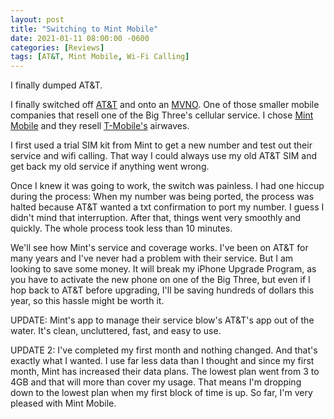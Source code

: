 ```yaml
---
layout: post
title: "Switching to Mint Mobile"
date: 2021-01-11 08:00:00 -0600
categories: [Reviews]
tags: [AT&T, Mint Mobile, Wi-Fi Calling]
---
```


I finally dumped AT&T.

I finally switched off [AT&T](https://www.att.com) and onto an [MVNO](https://infogalactic.com/info/Mobile_virtual_network_operator). One of those smaller mobile companies that resell one of the Big Three's cellular service. I chose [Mint Mobile](https://www.mintmobile.com/) and they resell [T-Mobile's](https://www.tmobile.com) airwaves.

I first used a trial SIM kit from Mint to get a new number and test out their service and wifi calling. That way I could always use my old AT&T SIM and get back my old service if anything went wrong.

Once I knew it was going to work, the switch was painless. I had one hiccup during the process: When my number was being ported, the process was halted because AT&T wanted a txt confirmation to port my number. I guess I didn't mind that interruption. After that, things went very smoothly and quickly. The whole process took less than 10 minutes.

We'll see how Mint's service and coverage works. I've been on AT&T for many years and I've never had a problem with their service. But I am looking to save some money. It will break my iPhone Upgrade Program, as you have to activate the new phone on one of the Big Three, but even if I hop back to AT&T before upgrading, I'll be saving hundreds of dollars this year, so this hassle might be worth it.

UPDATE: Mint's app to manage their service blow's AT&T's app out of the water. It's clean, uncluttered, fast, and easy to use.

UPDATE 2: I've completed my first month and nothing changed. And that's exactly what I wanted. I use far less data than I thought and since my first month, Mint has increased their data plans. The lowest plan went from 3 to 4GB and that will more than cover my usage. That means I'm dropping down to the lowest plan when my first block of time is up. So far, I'm very pleased with Mint Mobile.
